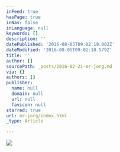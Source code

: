 ```yaml
---
inFeed: true
hasPage: true
inNav: false
inLanguage: null
keywords: []
description: ''
datePublished: '2016-08-05T09:02:19.002Z'
dateModified: '2016-08-05T09:02:18.579Z'
title: ''
author: []
sourcePath: _posts/2016-02-21-mr-jorg.md
via: {}
authors: []
publisher:
  name: null
  domain: null
  url: null
  favicon: null
starred: true
url: mr-jorg/index.html
_type: Article

---
```

![](https://the-grid-user-content.s3-us-west-2.amazonaws.com/926b2fd0-2fa0-45eb-aa27-f807245b7d0c.jpg)